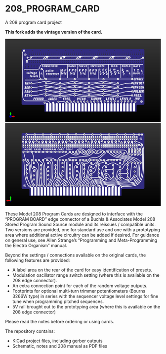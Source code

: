 # 208_PROGRAM_CARD
A 208 program card project

**This fork adds the vintage version of the card.**

![Front](208_PROGRAM_CARD_VINTAGE/208_PROGRAM_CARD_PROTO_vintage.jpg)
![Back](208_PROGRAM_CARD_VINTAGE/208_PROGRAM_CARD_PROTO_vintage_back.jpg)


These Model 208 Program Cards are designed to interface with the “PROGRAM BOARD” edge connector of a Buchla & Associates Model 208 Stored Program Sound Source module and its reissues / compatible units. Two versions are provided, one for standard use and one with a prototyping area where additional active circuitry can be added if desired. For guidance on general use, see Allen Strange’s “Programming and Meta-Programming the Electro Organism” manual.

Beyond the settings / connections available on the original cards, the following features are provided:

* A label area on the rear of the card for easy identification of presets.
* Modulation oscillator range switch setting (where this is available on the 208 edge connector).
* An extra connection point for each of the random voltage outputs.
* Footprints for optional multi-turn trimmer potentiometers (Bourns 3266W type) in series with the sequencer voltage level settings for fine tune when programming pitched sequences.
* 5V rail brought out to the prototyping area (where this is available on the 208 edge connector)

Please read the notes before ordering or using cards.

The repository contains:

* KiCad project files, including gerber outputs
* Schematic, notes and 208 manual as PDF files

